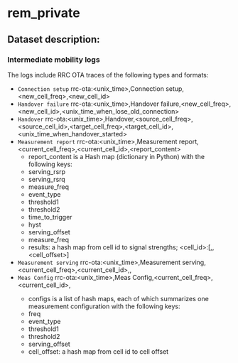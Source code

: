 # rem_private

## Dataset description:
### Intermediate mobility logs 
The logs include RRC OTA traces of the following types and formats:
- ``Connection setup`` rrc-ota:<unix_time>,Connection setup,<new_cell_freq>,<new_cell_id>
- ``Handover failure`` rrc-ota:<unix_time>,Handover failure,<new_cell_freq>,<new_cell_id>,<unix_time_when_lose_old_connection>
- ``Handover`` rrc-ota:<unix_time>,Handover,<source_cell_freq>,<source_cell_id>,<target_cell_freq>,<target_cell_id>,<unix_time_when_handover_started>
- ``Measurement report`` rrc-ota:<unix_time>,Measurement report,<current_cell_freq>,<current_cell_id>,<report_content>
	- report_content is a Hash map (dictionary in Python) with the following keys:
	- serving_rsrp
	- serving_rsrq
	- measure_freq
	- event_type
	- threshold1
	- threshold2
	- time_to_trigger
    - hyst
	- serving_offset
	- measure_freq
	- results: a hash map from cell id to signal strengths; <cell_id>:[<rsrp>,<rsrq>,<cell_offset>]
- ``Measurement serving`` rrc-ota:<unix_time>,Measurement serving,<current_cell_freq>,<current_cell_id>,<rsrp>,<rsrq>
- ``Meas Config`` rrc-ota:<unix_time>,Meas Config,<current_cell_freq>,<current_cell_id>,<configs>
	- configs is a list of hash maps, each of which summarizes one measurement configuration with the following keys:
	- freq
	- event_type
	- threshold1
	- threshold2
	- serving_offset
	- cell_offset: a hash map from cell id to cell offset